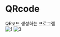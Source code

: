# QRcode

QR코드 생성하는 프로그램<br/>
![1](https://user-images.githubusercontent.com/92313032/192784179-cad9aa97-0b3d-45db-8f06-81ef6d5d0be3.png)
![3](https://user-images.githubusercontent.com/92313032/192784174-1fdb3e9c-ecdd-4cd8-9ffb-f9d38e48d48b.png)


